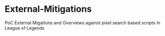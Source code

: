 # External-Mitigations
PoC External Migations and Overviews against pixel search based scripts in League of Legends
